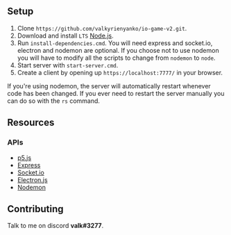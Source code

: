 ## Setup

1. Clone `https://github.com/valkyrienyanko/io-game-v2.git`.
2. Download and install `LTS` [Node.js](https://nodejs.org/en/).
3. Run `install-dependencies.cmd`. You will need express and socket.io, electron and nodemon are optional. If you choose not to use nodemon you will have to modify all the scripts to change from `nodemon` to `node`.
4. Start server with `start-server.cmd`.
5. Create a client by opening up `https://localhost:7777/` in your browser.

If you're using nodemon, the server will automatically restart whenever code has been changed. If you ever need to restart the server manually you can do so with the `rs` command.

## Resources

### APIs
- [p5.js](https://p5js.org/reference/)
- [Express](https://expressjs.com/en/api.html)
- [Socket.io](https://socket.io/docs/)
- [Electron.js](https://electronjs.org/docs)
- [Nodemon](https://github.com/remy/nodemon/blob/master/README.md)

## Contributing

Talk to me on discord **valk#3277**.
